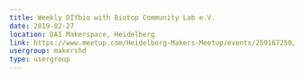 ```yaml
---
title: Weekly DIYbio with Biotop Community Lab e.V.
date: 2019-02-27
location: DAI Makerspace, Heidelberg
link: https://www.meetup.com/Heidelberg-Makers-Meetup/events/259167250/
usergroup: makershd
type: usergroup
---
```

